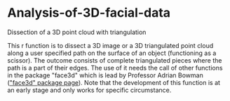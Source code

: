 # Analysis-of-3D-facial-data
Dissection of a 3D point cloud with triangulation

This r function is to dissect a 3D image or a 3D triangulated point cloud along a user specified path on the surface of an object (functioning as a scissor). The outcome consists of complete triangulated pieces where the path is a part of their edges. The use of it needs the call of other functions in the package "face3d" which is lead by Professor Adrian Bowman (["face3d" package page](https://www.google.com)).
Note that the development of this function is at an early stage and only works for specific circumstance.
